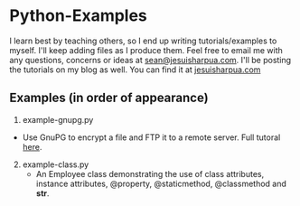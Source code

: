 # Python-Examples

I learn best by teaching others, so I end up writing tutorials/examples to myself. I'll keep adding files as I produce them. Feel free to email me with any questions, concerns or ideas at sean@jesuisharpua.com. I'll be posting the tutorials on my blog as well. You can find it at [jesuisharpua.com][1]

## Examples (in order of appearance)

1. example-gnupg.py
  * Use GnuPG to encrypt a file and FTP it to a remote server. Full tutoral [here][2].
2. example-class.py
    * An Employee class demonstrating the use of class attributes, instance attributes, @property, @staticmethod, @classmethod and __str__.

[1]:https://www.jesuisharpua.com "Je Suis Harpua - Blog"
[2]:https://www.jesuisharpua.com/code/python/file-encryption-using-python-gpg/ "GnuPG Tutorial"
